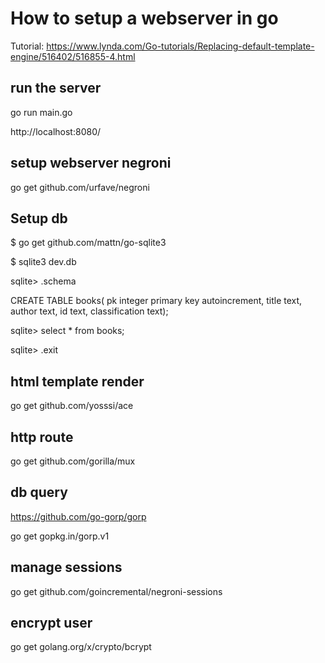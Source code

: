 # How to setup a webserver in go

Tutorial: https://www.lynda.com/Go-tutorials/Replacing-default-template-engine/516402/516855-4.html

## run the server

go run main.go

http://localhost:8080/

## setup webserver negroni

go get github.com/urfave/negroni

## Setup db

$ go get github.com/mattn/go-sqlite3

$ sqlite3 dev.db

sqlite> .schema

CREATE TABLE books(
pk integer primary key autoincrement,
title text,
author text,
id text,
classification text);

sqlite> select * from books;

sqlite> .exit

## html template render

go get github.com/yosssi/ace

## http route

go get github.com/gorilla/mux

## db query

https://github.com/go-gorp/gorp

go get gopkg.in/gorp.v1

## manage sessions

go get github.com/goincremental/negroni-sessions

## encrypt user

go get golang.org/x/crypto/bcrypt